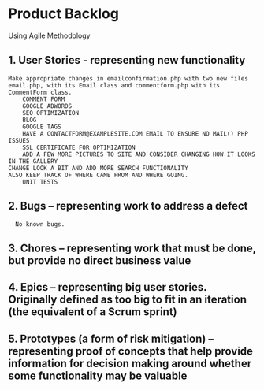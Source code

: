 # Product Backlog
Using Agile Methodology

## 1. User Stories - representing new functionality

	
	Make appropriate changes in emailconfirmation.php with two new files email.php, with its Email class and commentform.php with its CommentForm class.
        COMMENT FORM
        GOOGLE ADWORDS
        SEO OPTIMIZATION
        BLOG
        GOOGLE TAGS
        HAVE A CONTACTFORM@EXAMPLESITE.COM EMAIL TO ENSURE NO MAIL() PHP ISSUES
        SSL CERTIFICATE FOR OPTIMIZATION
        ADD A FEW MORE PICTURES TO SITE AND CONSIDER CHANGING HOW IT LOOKS IN THE GALLERY
	CHANGE LOOK A BIT AND ADD MORE SEARCH FUNCTIONALITY
	ALSO KEEP TRACK OF WHERE CAME FROM AND WHERE GOING.
        UNIT TESTS


## 2. Bugs – representing work to address a defect
      No known bugs.

## 3. Chores – representing work that must be done, but provide no direct business value


## 4. Epics – representing big user stories. Originally defined as too big to fit in an iteration (the equivalent of a Scrum sprint)

## 5. Prototypes (a form of risk mitigation) – representing proof of concepts that help provide information for decision making around whether some functionality may be valuable
